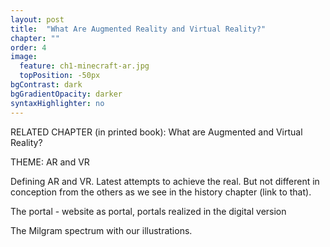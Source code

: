 ```yaml
---
layout: post
title:  "What Are Augmented Reality and Virtual Reality?"
chapter: ""
order: 4
image:
  feature: ch1-minecraft-ar.jpg
  topPosition: -50px
bgContrast: dark
bgGradientOpacity: darker
syntaxHighlighter: no
---
```


RELATED CHAPTER (in printed book): What are Augmented and Virtual Reality?

THEME: AR and VR

Defining AR and VR. Latest attempts to achieve the real. But not different in conception from the others as we see in the history chapter (link to that). 

The portal - website as portal, portals realized in the digital version

The Milgram spectrum with our illustrations. 

<div class="img img--fullContainer img--6xLeading" style="background-image: url({{ site.baseurl_book_img }}milgram.jpg);"></div>
